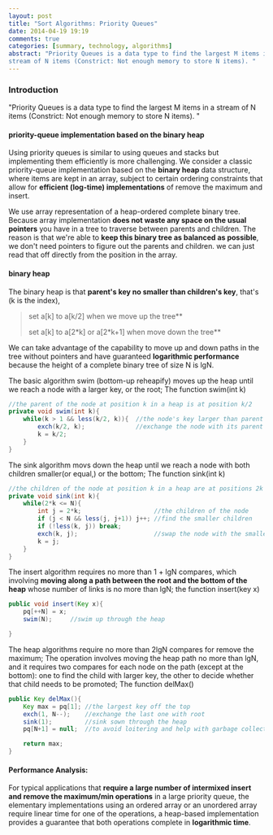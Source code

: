 ```yaml
---
layout: post
title: "Sort Algorithms: Priority Queues"
date: 2014-04-19 19:19
comments: true
categories: [summary, technology, algorithms]
abstract: "Priority Queues is a data type to find the largest M items in a
stream of N items (Constrict: Not enough memory to store N items). "
---
```

### Introduction
"Priority Queues is a data type to find the largest M items in a
stream of N items (Constrict: Not enough memory to store N items). "

#### priority-queue implementation based on the binary heap
Using priority queues is similar to using queues and stacks
but implementing them efficiently is more challenging.  We consider a
classic priority-queue implementation based on the **binary heap**
data structure, where items are kept in an array, subject to certain
ordering constraints that allow for **efficient (log-time)
implementations** of remove the maximum and insert.

We use array representation of a heap-ordered complete binary tree.
Because array implementation **does not waste any space on the usual
pointers** you have in a tree to traverse between parents and
children. The reason is that we're able to **keep this binary tree as
balanced as possible**, we don't need pointers to figure out the parents
and children. we can just read that off directly from the position in
the array.

#### binary heap
The binary heap is that **parent's key no smaller than children's key**, that's (k is the index),
>set a[k] to a[k/2] when we move up the tree**
>
>set a[k] to a[2\*k] or a[2\*k+1] when move down the tree**

We can take advantage of the capability to move up and down paths in
the tree without pointers and have guaranteed **logarithmic performance**
because the height of a complete binary tree of size N is lgN.

 
The basic algorithm swim (bottom-up reheapify) moves up the heap until we reach a node with a larger key, or the root; The function swim(int k)

``` java 
//the parent of the node at position k in a heap is at position k/2
private void swim(int k){
    while(k > 1 && less(k/2, k)){  //the node's key larger than parent's key
        exch(k/2, k);              //exchange the node with its parent
        k = k/2;
    }
}
```
The sink algorithm movs down the heap until we reach a node with both children smaller(or equal,) or the bottom; The function sink(int k)

```java 
//the children of the node at position k in a heap are at positions 2k and 2k+1
private void sink(int k){
    while(2*k <= N){
        int j = 2*k;                    //the children of the node
        if (j < N && less(j, j+1)) j++; //find the smaller children
        if (!less(k, j)) break;
        exch(k, j);                     //swap the node with the smaller children
        k = j;
    }
}
```
The insert algorithm requires no more than 1 + lgN compares, which involving **moving along a path between the root and the bottom of the heap** whose number of links is no more than lgN; the function insert(key x)

```java 
public void insert(Key x){
    pq[++N] = x;
    swim(N);     //swim up through the heap

}
```

The heap algorithms require no more than 2lgN compares for remove the maximum; The operation involves moving the heap path no more than lgN, and it requires two compares for each node on the path (except at the bottom): one to find the child with larger key, the other to decide whether that child needs to be promoted; The function delMax()

```java 
public Key delMax(){
    Key max = pq[1]; //the largest key off the top
    exch(1, N--);    //exchange the last one with root
    sink(1);         //sink sown through the heap
    pq[N+1] = null;  //to avoid loitering and help with garbage collection

    return max;
}
```

#### Performance Analysis:
For typical applications that **require a large number of intermixed insert and remove the maximum/min operations** in a large priority queue, the elementary implementations using an ordered array or an unordered array require linear time for one of the operations, a heap-based implementation provides a guarantee that both operations complete in **logarithmic time**.




